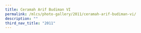 ```yaml
---
title: Ceramah Arif Budiman VI
permalink: /mlcs/photo-gallery/2011/ceramah-arif-budiman-vi/
description: ""
third_nav_title: "2011"
---
```

